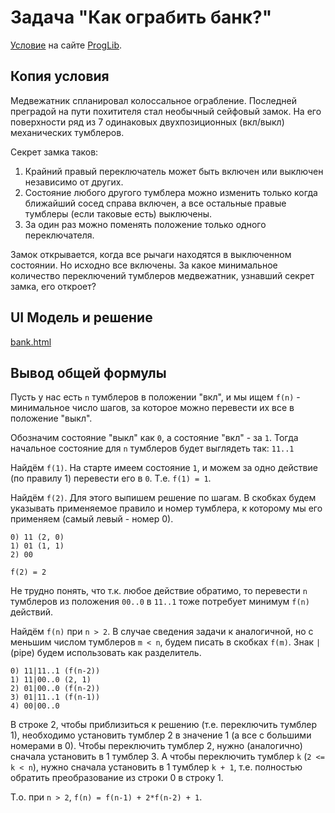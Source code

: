 # Задача "Как ограбить банк?"
[Условие](https://proglib.io/p/zadacha-o-vzlome-bankovskogo-zamka-s-semyu-rychazhkami-2020-02-12)
на сайте [ProgLib](https://proglib.io).

## Копия условия
Медвежатник спланировал колоссальное ограбление.
Последней преградой на пути похитителя стал необычный сейфовый замок.
На его поверхности ряд из 7 одинаковых двухпозиционных (вкл/выкл) механических тумблеров.

Секрет замка таков:
1. Крайний правый переключатель может быть включен или выключен независимо от других.
2. Состояние любого другого тумблера можно изменить
   только когда ближайший сосед справа включен,
   а все остальные правые тумблеры (если таковые есть) выключены.
3. За один раз можно поменять положение только одного переключателя.

Замок открывается, когда все рычаги находятся в выключенном состоянии.
Но исходно все включены. За какое минимальное количество переключений тумблеров
медвежатник, узнавший секрет замка, его откроет?

## UI Модель и решение
[bank.html](./bank.html)

## Вывод общей формулы
Пусть у нас есть `n` тумблеров в положении "вкл", и мы ищем
`f(n)` - минимальное число шагов,
за которое можно перевести их все в положение "выкл".

Обозначим состояние "выкл" как `0`, а состояние "вкл" - за `1`.
Тогда начальное состояние для `n` тумблеров будет выглядеть так:
`11..1`

Найдём `f(1)`. На старте имеем состояние `1`,
и можем за одно действие (по правилу 1) перевести его в `0`.
Т.е. `f(1) = 1`.

Найдём `f(2)`. Для этого выпишем решение по шагам.
В скобках будем указывать применяемое правило и номер тумблера,
к которому мы его применяем (самый левый - номер 0).
```
0) 11 (2, 0)
1) 01 (1, 1)
2) 00
```
`f(2) = 2`

Не трудно понять, что т.к. любое действие обратимо,
то перевести `n` тумблеров из положения `00..0` в `11..1`
тоже потребует минимум `f(n)` действий.

Найдём `f(n)` при `n > 2`.
В случае сведения задачи к аналогичной, но с меньшим числом тумблеров `m < n`,
будем писать в скобках `f(m)`. Знак `|` (pipe) будем использовать как разделитель.
```
0) 11|11..1 (f(n-2))
1) 11|00..0 (2, 1)
2) 01|00..0 (f(n-2))
3) 01|11..1 (f(n-1))
4) 00|00..0
```
В строке 2, чтобы приблизиться к решению (т.е. переключить тумблер 1),
необходимо установить тумблер 2 в значение 1 (а все с большими номерами в 0).
Чтобы переключить тумблер 2, нужно (аналогично) сначала установить в 1 тумблер 3.
А чтобы переключить тумблер `k` (`2 <= k < n`),
нужно сначала установить в 1 тумблер `k + 1`,
т.е. полностью обратить преобразование из строки 0 в строку 1.

Т.о. при `n > 2`, `f(n) = f(n-1) + 2*f(n-2) + 1`.

